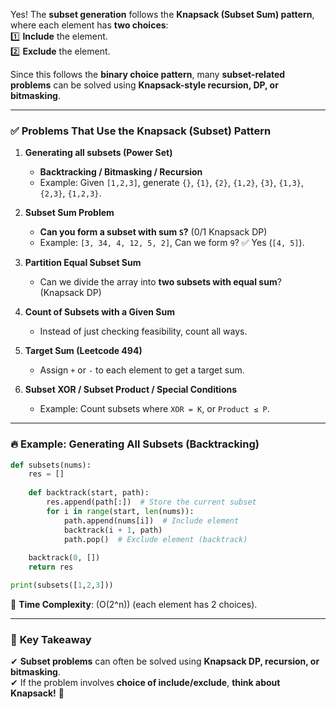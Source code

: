 Yes! The **subset generation** follows the **Knapsack (Subset Sum) pattern**, where each element has **two choices**:  
1️⃣ **Include** the element.  
2️⃣ **Exclude** the element.  

Since this follows the **binary choice pattern**, many **subset-related problems** can be solved using **Knapsack-style recursion, DP, or bitmasking**.  

---

### ✅ **Problems That Use the Knapsack (Subset) Pattern**
1. **Generating all subsets (Power Set)**
   - **Backtracking / Bitmasking / Recursion**
   - Example: Given `[1,2,3]`, generate `{}`, `{1}`, `{2}`, `{1,2}`, `{3}`, `{1,3}`, `{2,3}`, `{1,2,3}`.

2. **Subset Sum Problem**
   - **Can you form a subset with sum `S`?** (0/1 Knapsack DP)
   - Example: `[3, 34, 4, 12, 5, 2]`, Can we form `9`? ✅ Yes (`[4, 5]`).

3. **Partition Equal Subset Sum**
   - Can we divide the array into **two subsets with equal sum**? (Knapsack DP)

4. **Count of Subsets with a Given Sum**
   - Instead of just checking feasibility, count all ways.

5. **Target Sum (Leetcode 494)**
   - Assign `+` or `-` to each element to get a target sum.

6. **Subset XOR / Subset Product / Special Conditions**
   - Example: Count subsets where `XOR = K`, or `Product ≤ P`.

---

### 🔥 **Example: Generating All Subsets (Backtracking)**
```python
def subsets(nums):
    res = []
    
    def backtrack(start, path):
        res.append(path[:])  # Store the current subset
        for i in range(start, len(nums)):
            path.append(nums[i])  # Include element
            backtrack(i + 1, path)
            path.pop()  # Exclude element (backtrack)
    
    backtrack(0, [])
    return res

print(subsets([1,2,3]))
```
🔹 **Time Complexity**: \(O(2^n)\) (each element has 2 choices).  

---

### 🎯 **Key Takeaway**
✔ **Subset problems** can often be solved using **Knapsack DP, recursion, or bitmasking**.  
✔ If the problem involves **choice of include/exclude**, **think about Knapsack!** 🚀